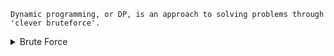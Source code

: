```
Dynamic programming, or DP, is an approach to solving problems through 'clever bruteforce'.
```

<details> <summary> Brute Force </summary>
 
 <br/>
  ```
  A brute force approach is an approach that finds all the possible solutions to find a satisfactory solution to a given problem.
  ```
  #### Disadvantages
  ```
  - It is an inefficient algorithm 
  - It is a very slow algorithm to find the correct solution
  - The brute force algorithm is neither constructive nor creative
  ```
 
</details>
